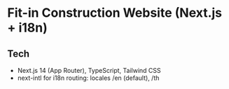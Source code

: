# Fit-in Construction Website (Next.js + i18n)

## Tech
- Next.js 14 (App Router), TypeScript, Tailwind CSS
- next-intl for i18n routing: locales /en (default), /th
